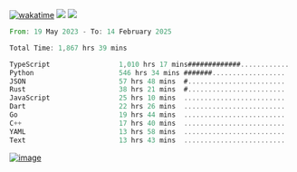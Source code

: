 [![wakatime](https://wakatime.com/badge/user/00eead22-fb14-4dd0-ab8a-3625cafbd50d.svg)](https://wakatime.com/@00eead22-fb14-4dd0-ab8a-3625cafbd50d)
![](https://komarev.com/ghpvc/?username=flatypus)
![](https://pixel.flatypus.me/flatypus?type=tracker)
<!--START_SECTION:waka-->

```rust
From: 19 May 2023 - To: 14 February 2025

Total Time: 1,867 hrs 39 mins

TypeScript                 1,010 hrs 17 mins#############............   53.82 %
Python                     546 hrs 34 mins #######..................   29.12 %
JSON                       57 hrs 48 mins  #........................   03.08 %
Rust                       38 hrs 21 mins  #........................   02.04 %
JavaScript                 25 hrs 10 mins  .........................   01.34 %
Dart                       22 hrs 26 mins  .........................   01.20 %
Go                         19 hrs 44 mins  .........................   01.05 %
C++                        17 hrs 40 mins  .........................   00.94 %
YAML                       13 hrs 58 mins  .........................   00.74 %
Text                       13 hrs 43 mins  .........................   00.73 %
```

<!--END_SECTION:waka-->
[<img alt="image" src="https://github.com/flatypus/flatypus/assets/68029599/0a302dc1-501c-43a0-ae8d-37ec4817f3bd">](https://flatypus.me)

